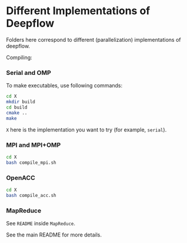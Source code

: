 # Different Implementations of Deepflow

Folders here correspond to different (parallelization) implementations of deepflow.

Compiling:

### Serial and OMP

To make executables, use following commands:

```bash
cd X
mkdir build
cd build
cmake ..
make
```

`X` here is the implementation you want to try (for example, `serial`).

### MPI and MPI+OMP

```bash
cd X
bash compile_mpi.sh
```

### OpenACC

```bash
cd X
bash compile_acc.sh
```

### MapReduce

See `README` inside `MapReduce`.

See the main README for more details.
